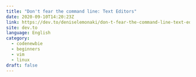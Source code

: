 ```yaml
---
title: "Don't fear the command line: Text Editors"
date: 2020-09-10T14:20:23Z
link: https://dev.to/deniselemonaki/don-t-fear-the-command-line-text-editors-6lh?utm_medium=RSS&utm_source=news.12bit.vn
site: dev.to
language: English
category:
  - codenewbie
  - beginners
  - vim
  - linux
draft: false
---
```

